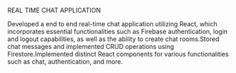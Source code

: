 REAL TIME CHAT APPLICATION

Developed a end to end real-time chat application utilizing React, which incorporates essential functionalities such as Firebase authentication, login and logout capabilities, as well as the ability to create chat rooms.Stored chat messages and implemented CRUD operations using Firestore.Implemented distinct React components for various functionalities such as chat, authentication, and more.